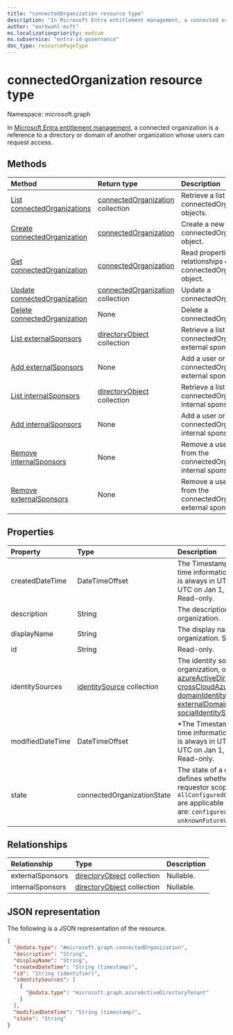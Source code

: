 ```yaml
---
title: "connectedOrganization resource type"
description: "In Microsoft Entra entitlement management, a connected organization is a reference to a directory or domain of another organization whose users can request access."
author: "markwahl-msft"
ms.localizationpriority: medium
ms.subservice: "entra-id-governance"
doc_type: resourcePageType
---
```

# connectedOrganization resource type

Namespace: microsoft.graph


In [Microsoft Entra entitlement management](entitlementmanagement-overview.md), a connected organization is a reference to a directory or domain of another organization whose users can request access.

## Methods
|Method|Return type|Description|
|:---|:---|:---|
|[List connectedOrganizations](../api/entitlementmanagement-list-connectedorganizations.md)|[connectedOrganization](connectedorganization.md) collection|Retrieve a list of connectedOrganization objects. |
|[Create connectedOrganization](../api/entitlementmanagement-post-connectedorganizations.md)|[connectedOrganization](connectedorganization.md)|Create a new connectedOrganization object. |
|[Get connectedOrganization](../api/connectedorganization-get.md)|[connectedOrganization](connectedorganization.md)|Read properties and relationships of a connectedOrganization object. |
|[Update connectedOrganization](../api/connectedorganization-update.md)|[connectedOrganization](connectedorganization.md) collection|Update a connectedOrganization. |
|[Delete connectedOrganization](../api/connectedorganization-delete.md)|None|Delete a connectedOrganization. |
|[List externalSponsors](../api/connectedorganization-list-externalsponsors.md)|[directoryObject](directoryobject.md) collection|Retrieve a list of a connectedOrganization's external sponsors. |
|[Add externalSponsors](../api/connectedorganization-post-externalsponsors.md)|None|Add a user or group to a connectedOrganization's external sponsors. |
|[List internalSponsors](../api/connectedorganization-list-internalsponsors.md)|[directoryObject](directoryobject.md) collection|Retrieve a list of a connectedOrganization's internal sponsors. |
|[Add internalSponsors](../api/connectedorganization-post-internalsponsors.md)|None|Add a user or group to a connectedOrganization's internal sponsors. |
|[Remove internalSponsors](../api/connectedorganization-delete-internalsponsors.md)|None|Remove a user or group from the connectedOrganization's internal sponsors. |
|[Remove externalSponsors](../api/connectedorganization-delete-externalsponsors.md)|None|Remove a user or group from the connectedOrganization's external sponsors. |

## Properties
|Property|Type|Description|
|:---|:---|:---|
|createdDateTime|DateTimeOffset|The Timestamp type represents date and time information using ISO 8601 format and is always in UTC time. For example, midnight UTC on Jan 1, 2014 is `2014-01-01T00:00:00Z`. Read-only.|
|description|String|The description of the connected organization.|
|displayName|String|The display name of the connected organization. Supports `$filter` (`eq`).|
|id|String|Read-only.|
|identitySources|[identitySource](../resources/identitysource.md) collection|The identity sources in this connected organization, one of [azureActiveDirectoryTenant](azureactivedirectorytenant.md), [crossCloudAzureActiveDirectoryTenant](crosscloudazureactivedirectorytenant.md), [domainIdentitySource](domainidentitysource.md), [externalDomainFederation](externaldomainfederation.md), or [socialIdentitySource](socialidentitysource.md). Nullable.|
|modifiedDateTime|DateTimeOffset|*The Timestamp type represents date and time information using ISO 8601 format and is always in UTC time. For example, midnight UTC on Jan 1, 2014 is `2014-01-01T00:00:00Z`. Read-only.|
|state|connectedOrganizationState|The state of a connected organization defines whether assignment policies with requestor scope type `AllConfiguredConnectedOrganizationSubjects` are applicable or not.  The possible values are: `configured`, `proposed`, `unknownFutureValue`.|

## Relationships
|Relationship|Type|Description|
|:---|:---|:---|
|externalSponsors|[directoryObject](directoryobject.md) collection|Nullable.|
|internalSponsors|[directoryObject](directoryobject.md) collection|Nullable.|

## JSON representation
The following is a JSON representation of the resource.
<!-- {
  "blockType": "resource",
  "keyProperty": "id",
  "@odata.type": "microsoft.graph.connectedOrganization",
  "openType": false
}
-->
``` json
{
  "@odata.type": "#microsoft.graph.connectedOrganization",
  "description": "String",
  "displayName": "String",
  "createdDateTime": "String (timestamp)",
  "id": "String (identifier)",
  "identitySources": [
    {
      "@odata.type": "microsoft.graph.azureActiveDirectoryTenant"
    }
  ],
  "modifiedDateTime": "String (timestamp)",
  "state": "String"
}
```
